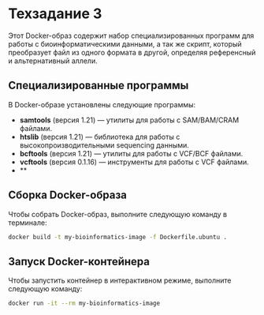 # Техзадание 3

Этот Docker-образ содержит набор специализированных программ для работы с биоинформатическими данными, а так же скрипт, который преобразует файл из одного формата в другой, определяя референсный и альтернативный аллели.

## Специализированные программы

В Docker-образе установлены следующие программы:

- **samtools** (версия 1.21) — утилиты для работы с SAM/BAM/CRAM файлами.
- **htslib** (версия 1.21) — библиотека для работы с высокопроизводительными sequencing данными.
- **bcftools** (версия 1.21) — утилиты для работы с VCF/BCF файлами.
- **vcftools** (версия 0.1.16) — инструменты для работы с VCF файлами.
- **

## Сборка Docker-образа

Чтобы собрать Docker-образ, выполните следующую команду в терминале:

```bash
docker build -t my-bioinformatics-image -f Dockerfile.ubuntu .
```

## Запуск Docker-контейнера

Чтобы запустить контейнер в интерактивном режиме, выполните следующую команду:

```bash
docker run -it --rm my-bioinformatics-image
```
